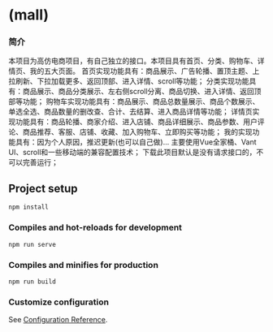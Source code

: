 # (mall)

### 简介
本项目为高仿电商项目，有自己独立的接口。本项目具有首页、分类、购物车、详情页、我的五大页面。
首页实现功能具有：商品展示、广告轮播、置顶主题、上拉刷新、下拉加载更多、返回顶部、进入详情、scroll等功能；
分类实现功能具有：商品展示、商品分类展示、左右侧scroll分离、商品切换、进入详情、返回顶部等功能；
购物车实现功能具有：商品展示、商品总数量展示、商品个数展示、单选全选、商品数量的删改查、合计、去结算、进入商品详情等功能；
详情页实现功能具有：商品轮播、商家介绍、进入店铺、商品详细展示、商品参数、用户评论、商品推荐、客服、店铺、收藏、加入购物车、立即购买等功能；
我的实现功能具有：因为个人原因，推迟更新(也可以自己做)...
主要使用Vue全家桶、Vant UI、scroll和一些移动端的兼容配置技术；
下载此项目默认是没有请求接口的，不可以完善运行；

## Project setup
```
npm install
```

### Compiles and hot-reloads for development
```
npm run serve
```

### Compiles and minifies for production
```
npm run build
```

### Customize configuration
See [Configuration Reference](https://cli.vuejs.org/config/).

